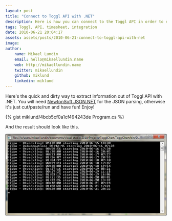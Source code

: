 ```yaml
---
layout: post
title: "Connect to Toggl API with .NET"
description: Here is how you can connect to the Toggl API in order to extract timesheet data.
tags: Toggl, API, timesheet, integration
date: 2010-06-21 20:04:17
assets: assets/posts/2010-06-21-connect-to-toggl-api-with-net
image: 
author:
    name: Mikael Lundin
    email: hello@mikaellundin.name
    web: http://mikaellundin.name
    twitter: mikaellundin
    github: miklund
    linkedin: miklund
---
```


Here's the quick and dirty way to extract information out of Toggl API with .NET. You will need [NewtonSoft JSON.NET](http://james.newtonking.com/projects/json-net.aspx) for the JSON parsing, otherwise it's just cut/paste/run and have fun! Enjoy!

{% gist miklund/4bcb5cf0a1cf494243de Program.cs %}

And the result should look like this.

![api integration with toggl](/assets/posts/2010-06-21-connect-to-toggl-api-with-net/toggl.png)
